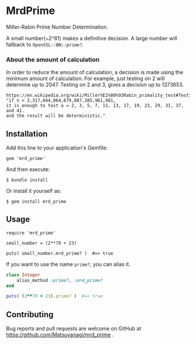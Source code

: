 # MrdPrime

Miller-Rabin Prime Number Determination.

A small number(~2^81) makes a definitive decision.
A large number will fallback to `OpenSSL::BN::prime?`.

### About the amount of calculation

In order to reduce the amount of calculation, a decision is made using the minimum amount of calculation.
For example, just testing on 2 will determine up to 2047.
Testing on 2 and 3, gives a decision up to 1373653.

	https://en.wikipedia.org/wiki/Miller%E2%80%93Rabin_primality_test#Testing_against_small_sets_of_bases
	"if n < 3,317,044,064,679,887,385,961,981,
	it is enough to test a = 2, 3, 5, 7, 11, 13, 17, 19, 23, 29, 31, 37, and 41.
	and the result will be deterministic."

## Installation

Add this line to your application's Gemfile:

```
gem 'mrd_prime'
```

And then execute:

```
$ bundle install
```

Or install it yourself as:

```
$ gem install mrd_prime
```

## Usage

```
require 'mrd_prime'

small_number = (2**79 + 23)

puts( small_number.mrd_prime? )  #=> true
```

If you want to use the name `prime?`, you can alias it.

```rb
class Integer
	alias_method :prime?, :mrd_prime?
end

puts( (2**79 + 23).prime? )  #=> true
```

## Contributing

Bug reports and pull requests are welcome on GitHub at https://github.com/Matsuyanagi/mrd_prime .

